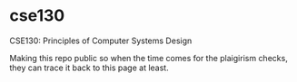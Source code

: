 # cse130
CSE130: Principles of Computer Systems Design

Making this repo public so when the time comes for the plaigirism checks, they can trace it back to this page at least. 
